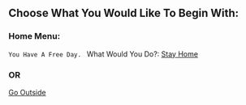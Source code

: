 ## Choose What You Would Like To Begin With:
### Home Menu:
```You Have A Free Day. ```
What Would You Do?: 
[Stay Home](stayhome.md)
### OR
[Go Outside](gooutside.md)